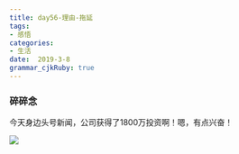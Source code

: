 ```yaml
---
title: day56-理由-拖延
tags: 
- 感悟
categories: 
- 生活
date:  2019-3-8
grammar_cjkRuby: true
---
```


### 碎碎念
今天身边头号新闻，公司获得了1800万投资啊！嗯，有点兴奋！

![](https://ws1.sinaimg.cn/large/b15ca614gy1g0vskcwqtkj20dw09a758.jpg)
<!--more-->
